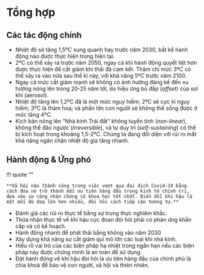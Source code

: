 # Tổng hợp

## Các tác động chính

- Nhiệt độ sẽ tăng 1,5ºC xung quanh hay trước năm 2030, bất kể hành động nào được thực hiện trong hiện tại.
- 2ºC có thể xảy ra trước năm 2050, ngay cả khi hành động quyết liệt hơn được thực hiện để cắt giảm khí thải đã cam kết. Thậm chí mức 3ºC có thể xảy ra vào nửa sau thế kỉ này, với khả năng 5ºC trước năm 2100.
- Ngay cả mức cắt giảm mạnh sẽ không có ảnh hưởng đáng kể đến xu hướng nóng lên trong 20-25 năm tới, do hiệu ứng bù đắp (*offset*) của sol khí (aerosol).
- Nhiệt độ tăng lên 1,2ºC đã là một mức nguy hiểm; 2ºC sẽ cực kì nguy hiểm; 3ºC là thảm hoạ; và phần lớn con người sẽ không thể sống được ở mức tăng 4ºC. 
- Kịch bản nóng lên “Nhà kính Trái đất” không tuyến tính (*non-linear*), không thể đảo ngược (*irreversible*), và tự duy trì (*self-sustaining*) có thể bị kích hoạt trong khoảng 1,5-2ºC. Chúng ta đang đối diện với rủi ro mất khả năng ngăn chặn nhiệt độ gia tăng nhanh.

## Hành động & Ứng phó

!!! quote ""

    **Xã hội nào thành công trong việc vượt qua đại dịch Covid-19 bằng cách đưa nó trở thành mối ưu tiên hàng đầu trong kinh tế chính trị, dựa vào sự công nhận chứng cứ khoa học tốt nhất. Biến đổi khí hậu là một mối đe doạ lớn hơn nhiều, đòi hỏi cách tiếp cận tương tự.**

- Đánh giá các rủi ro thực tế bằng sự trung thực nghiêm khắc.   
- Thừa nhận thực tế về khí hậu cực đoan đòi hỏi phải có phản ứng khẩn cấp và có kế hoạch.
- Hành động nhanh để phát thải bằng không vào năm 2030
- Xây dựng khả năng sự cắt giảm qui mô lớn các loại khí nhà kính.
- Hiểu rõ vai trò của các biện pháp hạ nhiệt trong ngắn hạn nếu các biện pháp này được chứng minh là an toàn để sử dụng.
- Đặt hành động về khí hậu đòi hỏi là ưu tiên hàng đầu của chính phủ là chìa khoá để bảo vệ con người, xã hội và thiên nhiên. 

